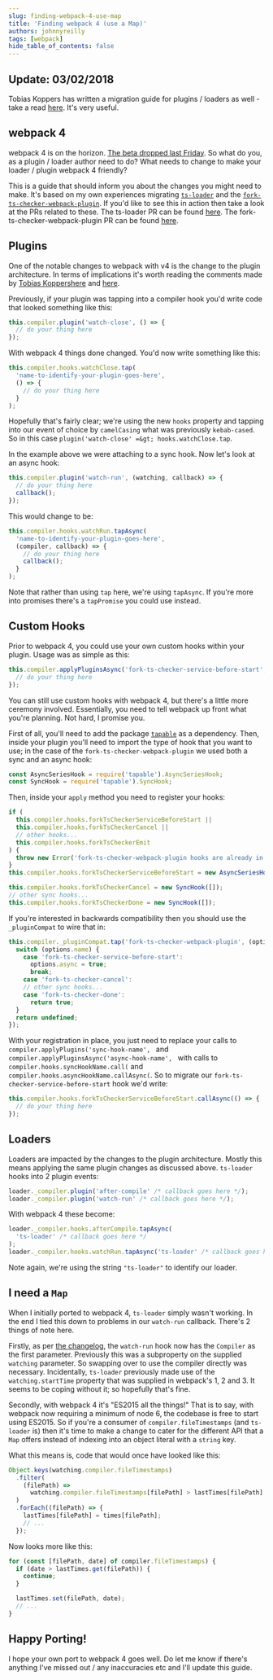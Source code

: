 ```yaml
---
slug: finding-webpack-4-use-map
title: 'Finding webpack 4 (use a Map)'
authors: johnnyreilly
tags: [webpack]
hide_table_of_contents: false
---
```


## Update: 03/02/2018

<!--truncate-->

Tobias Koppers has written a migration guide for plugins / loaders as well - take a read [here](https://medium.com/webpack/webpack-4-migration-guide-for-plugins-loaders-20a79b927202). It's very useful.

## webpack 4

webpack 4 is on the horizon. [The beta dropped last Friday](https://medium.com/webpack/webpack-4-beta-try-it-today-6b1d27d7d7e2). So what do you, as a plugin / loader author need to do? What needs to change to make your loader / plugin webpack 4 friendly?

This is a guide that should inform you about the changes you might need to make. It's based on my own experiences migrating [`ts-loader`](https://github.com/TypeStrong/ts-loader) and the [`fork-ts-checker-webpack-plugin`](https://github.com/Realytics/fork-ts-checker-webpack-plugin). If you'd like to see this in action then take a look at the PRs related to these. The ts-loader PR can be found [here](https://github.com/TypeStrong/ts-loader/pull/710). The fork-ts-checker-webpack-plugin PR can be found [here](https://github.com/Realytics/fork-ts-checker-webpack-plugin/pull/93).

## Plugins

One of the notable changes to webpack with v4 is the change to the plugin architecture. In terms of implications it's worth reading the comments made by [Tobias Koppers](https://twitter.com/wsokra)[here](https://github.com/webpack/webpack/issues/6244#issuecomment-357502113) and [here](https://github.com/webpack/webpack/issues/6064#issuecomment-349405474).

Previously, if your plugin was tapping into a compiler hook you'd write code that looked something like this:

```js
this.compiler.plugin('watch-close', () => {
  // do your thing here
});
```

With webpack 4 things done changed. You'd now write something like this:

```js
this.compiler.hooks.watchClose.tap(
  'name-to-identify-your-plugin-goes-here',
  () => {
    // do your thing here
  }
);
```

Hopefully that's fairly clear; we're using the new `hooks` property and tapping into our event of choice by `camelCasing` what was previously `kebab-cased`. So in this case `plugin('watch-close' =&gt; hooks.watchClose.tap`.

In the example above we were attaching to a sync hook. Now let's look at an async hook:

```js
this.compiler.plugin('watch-run', (watching, callback) => {
  // do your thing here
  callback();
});
```

This would change to be:

```js
this.compiler.hooks.watchRun.tapAsync(
  'name-to-identify-your-plugin-goes-here',
  (compiler, callback) => {
    // do your thing here
    callback();
  }
);
```

Note that rather than using `tap` here, we're using `tapAsync`. If you're more into promises there's a `tapPromise` you could use instead.

## Custom Hooks

Prior to webpack 4, you could use your own custom hooks within your plugin. Usage was as simple as this:

```js
this.compiler.applyPluginsAsync('fork-ts-checker-service-before-start', () => {
  // do your thing here
});
```

You can still use custom hooks with webpack 4, but there's a little more ceremony involved. Essentially, you need to tell webpack up front what you're planning. Not hard, I promise you.

First of all, you'll need to add the package [`tapable`](https://www.npmjs.com/package/tapable) as a dependency. Then, inside your plugin you'll need to import the type of hook that you want to use; in the case of the `fork-ts-checker-webpack-plugin` we used both a sync and an async hook:

```js
const AsyncSeriesHook = require('tapable').AsyncSeriesHook;
const SyncHook = require('tapable').SyncHook;
```

Then, inside your `apply` method you need to register your hooks:

```js
if (
  this.compiler.hooks.forkTsCheckerServiceBeforeStart ||
  this.compiler.hooks.forkTsCheckerCancel ||
  // other hooks...
  this.compiler.hooks.forkTsCheckerEmit
) {
  throw new Error('fork-ts-checker-webpack-plugin hooks are already in use');
}
this.compiler.hooks.forkTsCheckerServiceBeforeStart = new AsyncSeriesHook([]);

this.compiler.hooks.forkTsCheckerCancel = new SyncHook([]);
// other sync hooks...
this.compiler.hooks.forkTsCheckerDone = new SyncHook([]);
```

If you're interested in backwards compatibility then you should use the `_pluginCompat` to wire that in:

```js
this.compiler._pluginCompat.tap('fork-ts-checker-webpack-plugin', (options) => {
  switch (options.name) {
    case 'fork-ts-checker-service-before-start':
      options.async = true;
      break;
    case 'fork-ts-checker-cancel':
    // other sync hooks...
    case 'fork-ts-checker-done':
      return true;
  }
  return undefined;
});
```

With your registration in place, you just need to replace your calls to `compiler.applyPlugins('sync-hook-name', ` and `compiler.applyPluginsAsync('async-hook-name', ` with calls to `compiler.hooks.syncHookName.call(` and `compiler.hooks.asyncHookName.callAsync(`. So to migrate our `fork-ts-checker-service-before-start` hook we'd write:

```js
this.compiler.hooks.forkTsCheckerServiceBeforeStart.callAsync(() => {
  // do your thing here
});
```

## Loaders

Loaders are impacted by the changes to the plugin architecture. Mostly this means applying the same plugin changes as discussed above. `ts-loader` hooks into 2 plugin events:

```js
loader._compiler.plugin('after-compile' /* callback goes here */);
loader._compiler.plugin('watch-run' /* callback goes here */);
```

With webpack 4 these become:

```js
loader._compiler.hooks.afterCompile.tapAsync(
  'ts-loader' /* callback goes here */
);
loader._compiler.hooks.watchRun.tapAsync('ts-loader' /* callback goes here */);
```

Note again, we're using the string `"ts-loader"` to identify our loader.

## I need a `Map`

When I initially ported to webpack 4, `ts-loader` simply wasn't working. In the end I tied this down to problems in our `watch-run` callback. There's 2 things of note here.

Firstly, as per [the changelog](https://github.com/webpack/webpack/releases/tag/v4.0.0-beta.0), the `watch-run` hook now has the `Compiler` as the first parameter. Previously this was a subproperty on the supplied `watching` parameter. So swapping over to use the compiler directly was necessary. Incidentally, `ts-loader` previously made use of the `watching.startTime` property that was supplied in webpack's 1, 2 and 3. It seems to be coping without it; so hopefully that's fine.

Secondly, with webpack 4 it's "ES2015 all the things!" That is to say, with webpack now requiring a minimum of node 6, the codebase is free to start using ES2015. So if you're a consumer of `compiler.fileTimestamps` (and `ts-loader` is) then it's time to make a change to cater for the different API that a `Map` offers instead of indexing into an object literal with a `string` key.

What this means is, code that would once have looked like this:

```js
Object.keys(watching.compiler.fileTimestamps)
  .filter(
    (filePath) =>
      watching.compiler.fileTimestamps[filePath] > lastTimes[filePath]
  )
  .forEach((filePath) => {
    lastTimes[filePath] = times[filePath];
    // ...
  });
```

Now looks more like this:

```js
for (const [filePath, date] of compiler.fileTimestamps) {
  if (date > lastTimes.get(filePath)) {
    continue;
  }

  lastTimes.set(filePath, date);
  // ...
}
```

## Happy Porting!

I hope your own port to webpack 4 goes well. Do let me know if there's anything I've missed out / any inaccuracies etc and I'll update this guide.
